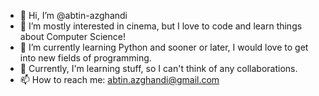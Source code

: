 - 👋 Hi, I’m @abtin-azghandi
- 👀 I’m mostly interested in cinema, but I love to code and learn things about Computer Science!
- 🌱 I’m currently learning Python and sooner or later, I would love to get into new fields of programming.
- 💞️ Currently, I'm learning stuff, so I can't think of any collaborations.
- 📫 How to reach me: abtin.azghandi@gmail.com

<!---
abtin-azghandi/abtin-azghandi is a ✨ special ✨ repository because its `README.md` (this file) appears on your GitHub profile.
You can click the Preview link to take a look at your changes.
--->
